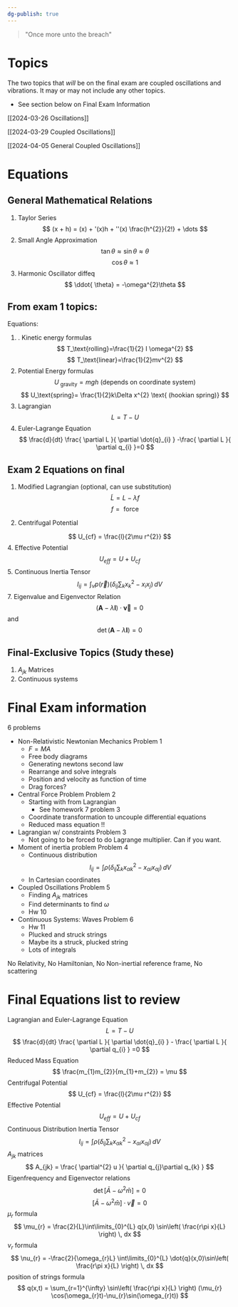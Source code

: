 ```yaml
---
dg-publish: true
---
```

> "Once more unto the breach"

# Topics
The two topics that *will* be on the final exam are coupled oscillations and vibrations. It may or may not include any other topics. 
- See section below on Final Exam Information 

[[2024-03-26 Oscillations]]

[[2024-03-29 Coupled Oscillations]]

[[2024-04-05 General Coupled Oscillations]]

# Equations
## General Mathematical Relations
1. Taylor Series 
$$
(x + h) = (x) + '(x)h + ''(x) \frac{h^{2}}{2!} + \dots
$$
2. Small Angle Approximation 
$$
\tan\theta \approx\sin\theta \approx \theta
$$
$$
 \cos\theta \approx 1 
$$
3. Harmonic Oscillator diffeq
$$
\ddot{ \theta} = -\omega^{2}\theta
$$
## From exam 1 topics: 
Equations: 
1. . Kinetic energy formulas
$$
T_\text{rolling}=\frac{1}{2} I \omega^{2}
$$
$$
T_\text{linear}=\frac{1}{2}mv^{2}
$$
2. Potential Energy formulas
$$
U_\text{ gravity} = mgh \text{  (depends on coordinate system)}
$$
$$
U_\text{spring}= \frac{1}{2}k\Delta x^{2} \text{  (hookian spring)}
$$
3. Lagrangian
$$
L=T-U
$$
4. Euler-Lagrange Equation 
$$
\frac{d}{dt} \frac{ \partial L }{ \partial \dot{q}_{i} } -\frac{ \partial L }{ \partial q_{i} }=0
$$
## Exam 2 Equations on final 
 1. Modified Lagrangian (optional, can use substitution)
$$
\tilde{L}  =L - \lambda f
$$
$$
f = \text{ force }
$$

2. Centrifugal Potential

$$
U_{cf} = \frac{l}{2\mu r^{2}}
$$
4. Effective Potential
$$
U_{eff} = U + U_{cf}
$$
5. Continuous Inertia Tensor 
$$
	I_{ij} = \int _{v} p(\vec{r}) \left( \delta_{ij}\sum_{k} x_{ k}^{2}-x_{ i} x_{ j} \right) \, dV
$$
7. Eigenvalue and Eigenvector Relation
$$
(\mathbf{A}-\lambda \mathbf{I})\cdot \mathbf{\vec{v}}=0
$$
and
$$
\det(\mathbf{A}-\lambda \mathbf{I})=0
$$

## Final-Exclusive Topics (Study these)
1. $A_{jk}$ Matrices
2. Continuous systems 





# Final Exam information
6 problems 
- Non-Relativistic Newtonian Mechanics Problem 1
	- $F=MA$
	- Free body diagrams 
	- Generating newtons second law
	- Rearrange and solve integrals 
	- Position and velocity as function of time
	- Drag forces?
- Central Force Problem Problem 2 
	- Starting with from Lagrangian 
		- See homework 7 problem 3
	- Coordinate transformation to uncouple differential equations
	- Reduced mass equation !!
- Lagrangian w/ constraints Problem 3
	- Not going to be forced to do Lagrange multiplier. Can if you want.
- Moment of inertia problem Problem 4
	- Continuous distribution 
$$
I_{ij} = \int \rho \left( \delta_{ij} \sum_{k} x^{2}_{\alpha k} -x_{\alpha i}x_{\alpha j } \right) \, dV
$$
	- In Cartesian coordinates
- Coupled Oscillations Problem 5
	- Finding $A_{jk}$ matrices
	- Find determinants to find $\omega$
	- Hw 10
- Continuous Systems: Waves Problem 6
	- Hw 11
	- Plucked and struck strings
	- Maybe its a struck, plucked string
	- Lots of integrals

No Relativity, No Hamiltonian, No Non-inertial reference frame, No scattering


# Final Equations list to review
Lagrangian and Euler-Lagrange Equation
$$
L = T-U
$$
$$
\frac{d}{dt} \frac{ \partial L }{ \partial \dot{q}_{i} } - \frac{ \partial L }{ \partial q_{i} } =0 
$$
Reduced Mass Equation 
$$
\frac{m_{1}m_{2}}{m_{1}+m_{2}} = \mu 
$$
Centrifugal Potential
$$
U_{cf} = \frac{l}{2\mu r^{2}}
$$
Effective Potential 
$$
U_{eff} = U + U_{cf}
$$
Continuous Distribution Inertia Tensor 
$$
I_{ij} = \int \rho \left( \delta_{ij} \sum_{k} x^{2}_{\alpha k} -x_{\alpha i}x_{\alpha j } \right) \, dV
$$
$A_{jk}$ matrices 
$$
A_{jk} = \frac{ \partial^{2} u }{ \partial q_{j}\partial q_{k} } 
$$
Eigenfrequency and Eigenvector relations
$$
\det[\bar{A}-\omega^{2}\bar{m}] = 0
$$
$$
[\bar{A}-\omega^{2}\bar{m}] \cdot \vec{v} = 0
$$
$\mu_{r}$ formula
$$
\mu_{r}  = \frac{2}{L}\int\limits_{0}^{L} q(x,0) \sin\left( \frac{r\pi x}{L} \right) \, dx 
$$
$\nu_{r}$ formula
$$
\nu_{r} = -\frac{2}{\omega_{r}L} \int\limits_{0}^{L} \dot{q}(x,0)\sin\left( \frac{r\pi x}{L} \right) \, dx 
$$
position of strings formula 
$$
q(x,t) = \sum_{r=1}^{\infty}  \sin\left( \frac{r\pi x}{L} \right) (\mu_{r} \cos(\omega_{r}t)-\nu_{r}\sin(\omega_{r}t))
$$



